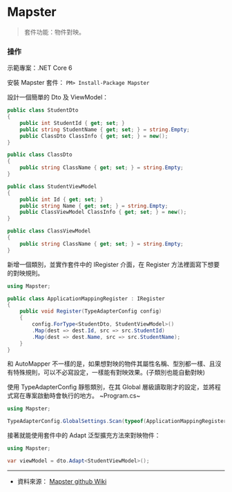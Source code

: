 # Mapster
> 套件功能：物件對映。
### 操作
示範專案：.NET Core 6

安裝 Mapster 套件：
```PM> Install-Package Mapster```

設計一個簡單的 Dto 及 ViewModel：
```csharp
public class StudentDto
{
    public int StudentId { get; set; }
    public string StudentName { get; set; } = string.Empty;
	public ClassDto ClassInfo { get; set; } = new();
}

public class ClassDto
{
    public string ClassName { get; set; } = string.Empty;
}
```

```csharp
public class StudentViewModel
{
    public int Id { get; set; }
    public string Name { get; set; } = string.Empty;
	public ClassViewModel ClassInfo { get; set; } = new();
}

public class ClassViewModel
{
    public string ClassName { get; set; } = string.Empty;
}
```

新增一個類別，並實作套件中的 IRegister 介面，在 Register 方法裡面寫下想要的對映規則。
```csharp
using Mapster;

public class ApplicationMappingRegister : IRegister
{
    public void Register(TypeAdapterConfig config)
    {
        config.ForType<StudentDto, StudentViewModel>()
        .Map(dest => dest.Id, src => src.StudentId)
        .Map(dest => dest.Name, src => src.StudentName);
    }
}
```
和 AutoMapper 不一樣的是，如果想對映的物件其屬性名稱、型別都一樣、且沒有特殊規則，可以不必寫設定，一樣能有對映效果。(子類別也能自動對映)

使用 TypeAdapterConfig 靜態類別，在其 Global 層級讀取剛才的設定，並將程式寫在專案啟動時會執行的地方。
~Program.cs~
```csharp
using Mapster;

TypeAdapterConfig.GlobalSettings.Scan(typeof(ApplicationMappingRegister).Assembly);
```

接著就能使用套件中的 Adapt 泛型擴充方法來對映物件：
```csharp
using Mapster;

var viewModel = dto.Adapt<StudentViewModel>();
```
---
* 資料來源：
[Mapster github Wiki](https://github.com/MapsterMapper/Mapster/wiki)